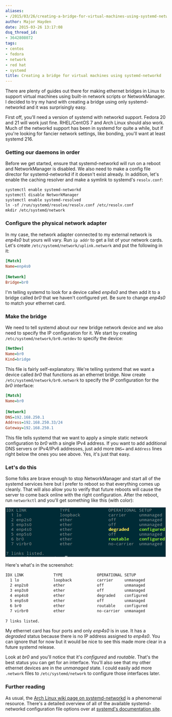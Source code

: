 ```yaml
---
aliases:
- /2015/03/26/creating-a-bridge-for-virtual-machines-using-systemd-networkd/
author: Major Hayden
date: 2015-03-26 13:17:08
dsq_thread_id:
- 3642808072
tags:
- centos
- fedora
- network
- red hat
- systemd
title: Creating a bridge for virtual machines using systemd-networkd
---
```


There are plenty of guides out there for making ethernet bridges in Linux to support virtual machines using built-in network scripts or NetworkManager. I decided to try my hand with creating a bridge using only systemd-networkd and it was surprisingly easy.

First off, you'll need a version of systemd with networkd support. Fedora 20 and 21 will work just fine. RHEL/CentOS 7 and Arch Linux should also work. Much of the networkd support has been in systemd for quite a while, but if you're looking for fancier network settings, like bonding, you'll want at least systemd 216.

### Getting our daemons in order

Before we get started, ensure that systemd-networkd will run on a reboot and NetworkManager is disabled. We also need to make a config file director for systemd-networkd if it doesn't exist already. In addition, let's enable the caching resolver and make a symlink to systemd's `resolv.conf`:

```
systemctl enable systemd-networkd
systemctl disable NetworkManager
systemctl enable systemd-resolved
ln -sf /run/systemd/resolve/resolv.conf /etc/resolv.conf
mkdir /etc/systemd/network
```


### Configure the physical network adapter

In my case, the network adapter connected to my external network is _enp4s0_ but yours will vary. Run `ip addr` to get a list of your network cards. Let's create `/etc/systemd/network/uplink.network` and put the following in it:

```ini
[Match]
Name=enp4s0

[Network]
Bridge=br0
```


I'm telling systemd to look for a device called _enp4s0_ and then add it to a bridge called _br0_ that we haven't configured yet. Be sure to change _enp4s0_ to match your ethernet card.

### Make the bridge

We need to tell systemd about our new bridge network device and we also need to specify the IP configuration for it. We start by creating `/etc/systemd/network/br0.netdev` to specify the device:

```ini
[NetDev]
Name=br0
Kind=bridge
```


This file is fairly self-explanatory. We're telling systemd that we want a device called _br0_ that functions as an ethernet bridge. Now create `/etc/systemd/network/br0.network` to specify the IP configuration for the _br0_ interface:

```ini
[Match]
Name=br0

[Network]
DNS=192.168.250.1
Address=192.168.250.33/24
Gateway=192.168.250.1
```


This file tells systemd that we want to apply a simple static network configuration to _br0_ with a single IPv4 address. If you want to add additional DNS servers or IPv4/IPv6 addresses, just add more `DNS=` and `Address` lines right below the ones you see above. Yes, it's just that easy.

### Let's do this

Some folks are brave enough to stop NetworkManager and start all of the systemd services here but I prefer to reboot so that everything comes up cleanly. That will also allow you to verify that future reboots will cause the server to come back online with the right configuration. After the reboot, run `networkctl` and you'll get something like this (with color):

![1]

Here's what's in the screenshot:

```
IDX LINK             TYPE               OPERATIONAL SETUP
  1 lo               loopback           carrier     unmanaged
  2 enp2s0           ether              off         unmanaged
  3 enp3s0           ether              off         unmanaged
  4 enp4s0           ether              degraded    configured
  5 enp5s0           ether              off         unmanaged
  6 br0              ether              routable    configured
  7 virbr0           ether              no-carrier  unmanaged

7 links listed.
```


My ethernet card has four ports and only _enp4s0_ is in use. It has a _degraded_ status because there is no IP address assigned to _enp4s0_. You can ignore that for now but it would be nice to see this made more clear in a future systemd release.

Look at _br0_ and you'll notice that it's _configured_ and _routable_. That's the best status you can get for an interface. You'll also see that my other ethernet devices are in the _unmanaged_ state. I could easily add more `.network` files to `/etc/systemd/network` to configure those interfaces later.

### Further reading

As usual, the [Arch Linux wiki page on systemd-networkd][2] is a phenomenal resource. There's a detailed overview of all of the available systemd-networkd configuration file options over at [systemd's documentation site][3].

 [1]: /wp-content/uploads/2015/03/networkctl_screenshot.png
 [2]: https://wiki.archlinux.org/index.php/systemd-networkd
 [3]: http://www.freedesktop.org/software/systemd/man/systemd.network.html